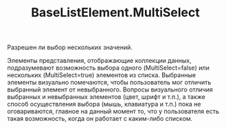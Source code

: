﻿---
layout: default
title: BaseListElement.MultiSelect
position: 0
categories: 
tags: 
---

Разрешен ли выбор нескольких значений.

  


Элементы представления, отображающие коллекции данных, подразумевают возможность выбора одного (MultiSelect=false) или нескольких (MultiSelect=true) элементов из списка. Выбранные элементы визуально помечаются, чтобы пользователь мог отличить выбранный элемент от невыбранного. Вопросы визуального отличия выбранных и невыбранных элементов (цвет, шрифт и т.п.), а также способ осуществления выбора (мышь, клавиатура и т.п.) пока не оговариваются, главное на данный момент то, что у пользователя есть такая возможность, когда он работает с каким-либо списком.

 

 

